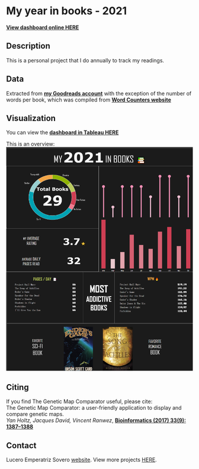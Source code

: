 My year in books - 2021
===================


[**View dashboard online HERE**](https://public.tableau.com/app/profile/lucero.emperatriz.sovero/viz/Mybookshelf/DASH1)

Description
--------
This is a personal project that I do annually to track my readings.

Data
--------
Extracted from [**my Goodreads account**](https://www.goodreads.com/user/show/107295298-lucero) with the exception of the number of words per book, which was compiled from  [**Word Counters website**](https://wordcounters.com/)

Visualization
--------
You can view the [**dashboard in Tableau HERE**](https://public.tableau.com/app/profile/lucero.emperatriz.sovero/viz/Mybookshelf/DASH1)

This is an overview:
![fig1](MEDIA/COMPLETE.PNG)



Citing 
--------
If you find The Genetic Map Comparator useful, please cite:  
The Genetic Map Comparator: a user-friendly application to display and compare genetic maps.  
*Yan Holtz, Jacques David, Vincent Ranwez*, **[Bioinformatics (2017) 33(9): 1387–1388](https://www.ncbi.nlm.nih.gov/pubmed/28453680)** 

Contact
--------
Lucero Emperatriz Sovero [website](https://github.com/Lu-Emperatriz/LuPortfolio.github.io.git).
View more projects [HERE](https://github.com/Lu-Emperatriz?tab=repositories).  

